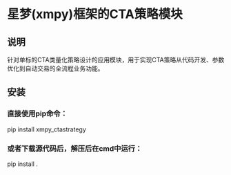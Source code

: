 # 星梦(xmpy)框架的CTA策略模块

## 说明
针对单标的CTA类量化策略设计的应用模块，用于实现CTA策略从代码开发、参数优化到自动交易的全流程业务功能。

## 安装
### 直接使用pip命令：
pip install xmpy_ctastrategy

### 或者下载源代码后，解压后在cmd中运行：
pip install .